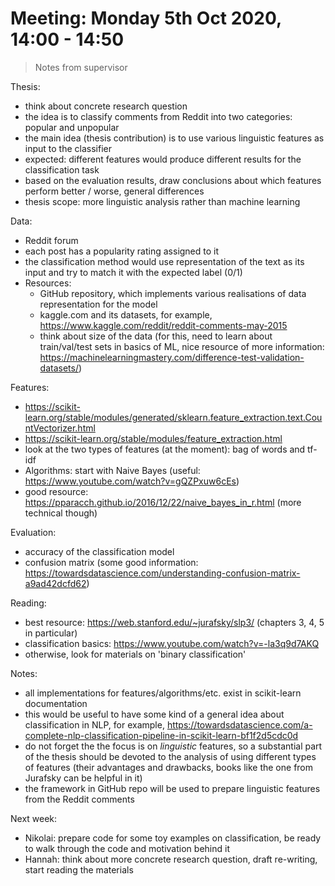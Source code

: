 # Meeting: Monday 5th Oct 2020, 14:00 - 14:50

> Notes from supervisor

Thesis:

- think about concrete research question
- the idea is to classify comments from Reddit into two categories: popular and unpopular
- the main idea (thesis contribution) is to use various linguistic features as input to the classifier
- expected: different features would produce different results for the classification task
- based on the evaluation results, draw conclusions about which features perform better / worse, general differences
- thesis scope: more linguistic analysis rather than machine learning

Data:

- Reddit forum
- each post has a popularity rating assigned to it
- the classification method would use representation of the text as its input and try to match it with the expected label (0/1)
- Resources:
  - GitHub repository, which implements various realisations of data representation for the model
  - kaggle.com and its datasets, for example, https://www.kaggle.com/reddit/reddit-comments-may-2015
  - think about size of the data (for this, need to learn about train/val/test sets in basics of ML, nice resource of more information:
    https://machinelearningmastery.com/difference-test-validation-datasets/)

Features:

- https://scikit-learn.org/stable/modules/generated/sklearn.feature_extraction.text.CountVectorizer.html
- https://scikit-learn.org/stable/modules/feature_extraction.html
- look at the two types of features (at the moment): bag of words and tf-idf
- Algorithms: start with Naive Bayes (useful: https://www.youtube.com/watch?v=gQZPxuw6cEs)
- good resource: https://pparacch.github.io/2016/12/22/naive_bayes_in_r.html (more technical though)

Evaluation:

- accuracy of the classification model
- confusion matrix (some good information: https://towardsdatascience.com/understanding-confusion-matrix-a9ad42dcfd62)

Reading:

- best resource: https://web.stanford.edu/~jurafsky/slp3/ (chapters 3, 4, 5 in particular)
- classification basics: https://www.youtube.com/watch?v=-la3q9d7AKQ
- otherwise, look for materials on 'binary classification'

Notes:

- all implementations for features/algorithms/etc. exist in scikit-learn documentation
- this would be useful to have some kind of a general idea about classification in NLP,
  for example, https://towardsdatascience.com/a-complete-nlp-classification-pipeline-in-scikit-learn-bf1f2d5cdc0d
- do not forget the the focus is on *linguistic* features, so a substantial part of the thesis should be devoted to
  the analysis of using different types of features (their advantages and drawbacks, books like the one from Jurafsky can be helpful in it)
- the framework in GitHub repo will be used to prepare linguistic features from the Reddit comments

Next week:

- Nikolai: prepare code for some toy examples on classification, be ready to walk through the code and motivation behind it
- Hannah: think about more concrete research question, draft re-writing, start reading the materials
